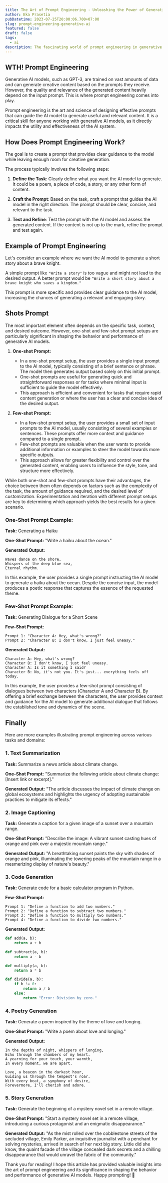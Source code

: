 ```yaml
---
title: The Art of Prompt Engineering - Unleashing the Power of Generative AI
author: Eka Prasetia
pubDatetime: 2023-07-25T20:00:06.700+07:00
slug: prompt-engineering-generative-ai
featured: false
draft: false
tags:
  - ai
description: The fascinating world of prompt engineering in generative AI.
---
```


## WTH! Prompt Engineering

Generative AI models, such as GPT-3, are trained on vast amounts of data and can generate creative content based on the prompts they receive. However, the quality and relevance of the generated content heavily depend on the input prompt. This is where prompt engineering comes into play.

Prompt engineering is the art and science of designing effective prompts that can guide the AI model to generate useful and relevant content. It is a critical skill for anyone working with generative AI models, as it directly impacts the utility and effectiveness of the AI system.

## How Does Prompt Engineering Work?

The goal is to create a prompt that provides clear guidance to the model while leaving enough room for creative generation.

The process typically involves the following steps:

1. **Define the Task**: Clearly define what you want the AI model to generate. It could be a poem, a piece of code, a story, or any other form of content.

2. **Craft the Prompt**: Based on the task, craft a prompt that guides the AI model in the right direction. The prompt should be clear, concise, and relevant to the task.

3. **Test and Refine**: Test the prompt with the AI model and assess the generated content. If the content is not up to the mark, refine the prompt and test again.

## Example of Prompt Engineering

Let's consider an example where we want the AI model to generate a short story about a brave knight.

A simple prompt like `"Write a story"` is too vague and might not lead to the desired output. A better prompt would be `"Write a short story about a brave knight who saves a kingdom."`

This prompt is more specific and provides clear guidance to the AI model, increasing the chances of generating a relevant and engaging story.

## Shots Prompt

The most important element often depends on the specific task, context, and desired outcome. However, one-shot and few-shot prompt setups are particularly significant in shaping the behavior and performance of generative AI models.

1. **One-shot Prompt:**

   - In a one-shot prompt setup, the user provides a single input prompt to the AI model, typically consisting of a brief sentence or phrase. The model then generates output based solely on this initial prompt.
   - One-shot prompts are useful for generating quick and straightforward responses or for tasks where minimal input is sufficient to guide the model effectively.
   - This approach is efficient and convenient for tasks that require rapid content generation or where the user has a clear and concise idea of the desired output.

2. **Few-shot Prompt:**
   - In a few-shot prompt setup, the user provides a small set of input prompts to the AI model, usually consisting of several examples or sentences. These prompts offer more context and guidance compared to a single prompt.
   - Few-shot prompts are valuable when the user wants to provide additional information or examples to steer the model towards more specific outputs.
   - This approach allows for greater flexibility and control over the generated content, enabling users to influence the style, tone, and structure more effectively.

While both one-shot and few-shot prompts have their advantages, the choice between them often depends on factors such as the complexity of the task, the amount of guidance required, and the desired level of customization. Experimentation and iteration with different prompt setups are key to determining which approach yields the best results for a given scenario.

### One-Shot Prompt Example:

**Task:** Generating a Haiku

**One-Shot Prompt:**
"Write a haiku about the ocean."

**Generated Output:**

```
Waves dance on the shore,
Whispers of the deep blue sea,
Eternal rhythm.
```

In this example, the user provides a single prompt instructing the AI model to generate a haiku about the ocean. Despite the concise input, the model produces a poetic response that captures the essence of the requested theme.

### Few-Shot Prompt Example:

**Task:** Generating Dialogue for a Short Scene

**Few-Shot Prompt:**

```
Prompt 1: "Character A: Hey, what's wrong?"
Prompt 2: "Character B: I don't know, I just feel uneasy."
```

**Generated Output:**

```
Character A: Hey, what's wrong?
Character B: I don't know, I just feel uneasy.
Character A: Is it something I said?
Character B: No, it's not you. It's just... everything feels off today.
```

In this example, the user provides a few-shot prompt consisting of dialogues between two characters (Character A and Character B). By offering a brief exchange between the characters, the user provides context and guidance for the AI model to generate additional dialogue that follows the established tone and dynamics of the scene.

## Finally

Here are more examples illustrating prompt engineering across various tasks and domains:

### 1. Text Summarization

**Task:** Summarize a news article about climate change.

**One-Shot Prompt:**
"Summarize the following article about climate change: [Insert link or excerpt]."

**Generated Output:**
"The article discusses the impact of climate change on global ecosystems and highlights the urgency of adopting sustainable practices to mitigate its effects."

### 2. Image Captioning

**Task:** Generate a caption for a given image of a sunset over a mountain range.

**One-Shot Prompt:**
"Describe the image: A vibrant sunset casting hues of orange and pink over a majestic mountain range."

**Generated Output:**
"A breathtaking sunset paints the sky with shades of orange and pink, illuminating the towering peaks of the mountain range in a mesmerizing display of nature's beauty."

### 3. Code Generation

**Task:** Generate code for a basic calculator program in Python.

**Few-Shot Prompt:**

```
Prompt 1: "Define a function to add two numbers."
Prompt 2: "Define a function to subtract two numbers."
Prompt 3: "Define a function to multiply two numbers."
Prompt 4: "Define a function to divide two numbers."
```

**Generated Output:**

```python
def add(a, b):
    return a + b

def subtract(a, b):
    return a - b

def multiply(a, b):
    return a * b

def divide(a, b):
    if b != 0:
        return a / b
    else:
        return "Error: Division by zero."
```

### 4. Poetry Generation

**Task:** Generate a poem inspired by the theme of love and longing.

**One-Shot Prompt:**
"Write a poem about love and longing."

**Generated Output:**

```
In the depths of night, whispers of longing,
Echo through the chambers of my heart.
A yearning for your touch, your warmth,
In every moment, we are apart.

Love, a beacon in the darkest hour,
Guiding us through the tempest's roar.
With every beat, a symphony of desire,
Forevermore, I'll cherish and adore.
```

### 5. Story Generation

**Task:** Generate the beginning of a mystery novel set in a remote village.

**One-Shot Prompt:**
"Start a mystery novel set in a remote village, introducing a curious protagonist and an enigmatic disappearance."

**Generated Output:**
"As the mist rolled over the cobblestone streets of the secluded village, Emily Parker, an inquisitive journalist with a penchant for solving mysteries, arrived in search of her next big story. Little did she know, the quaint facade of the village concealed dark secrets and a chilling disappearance that would unravel the fabric of the community."

Thank you for reading! I hope this article has provided valuable insights into the art of prompt engineering and its significance in shaping the behavior and performance of generative AI models. Happy prompting! 🤖
